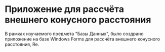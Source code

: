 # Приложение для рассчёта внешнего конусного расстояния

В рамках изучаемого предмета "Базы Данных", было создрано приложение на базе Windows Forms для рассчёта внешнего конусного расстояния, Re.
